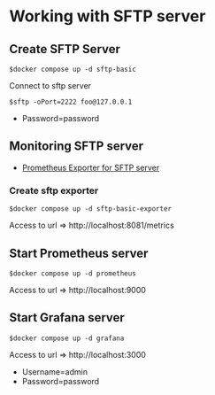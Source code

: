 # Working with SFTP server

## Create SFTP Server
```
$docker compose up -d sftp-basic
```

Connect to sftp server
```
$sftp -oPort=2222 foo@127.0.0.1 
```
* Password=password

## Monitoring SFTP server 
* [Prometheus Exporter for SFTP server](https://github.com/arunvelsriram/sftp-exporter)

### Create sftp exporter
```
$docker compose up -d sftp-basic-exporter
```

Access to url => http://localhost:8081/metrics


## Start Prometheus server
```
$docker compose up -d prometheus
```

Access to url => http://localhost:9000

## Start Grafana server
```
$docker compose up -d grafana
```

Access to url => http://localhost:3000
* Username=admin
* Password=password